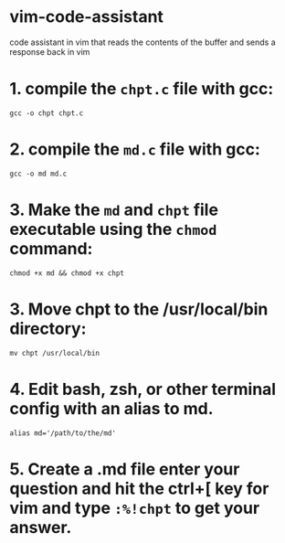 # vim-code-assistant
code assistant in vim that reads the contents of the buffer and sends a response back in vim
# 1. compile the `chpt.c` file with gcc:

   ```
   gcc -o chpt chpt.c
   ```

# 2. compile the `md.c` file with gcc:

   ```
   gcc -o md md.c
   ```

# 3. Make the `md`  and `chpt` file executable using the `chmod` command:

   ```
   chmod +x md && chmod +x chpt

   ```
# 3. Move chpt to the /usr/local/bin directory:

   ```
   mv chpt /usr/local/bin
   
   ```

# 4. Edit bash, zsh, or other terminal config with an alias to md.

   ```
   alias md='/path/to/the/md'
   
   ```

# 5. Create a .md file enter your question and hit the ctrl+[ key for vim and type `:%!chpt` to get your answer.
